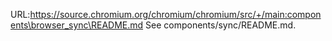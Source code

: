 URL:https://source.chromium.org/chromium/chromium/src/+/main:components\browser_sync\README.md
See components/sync/README.md.
